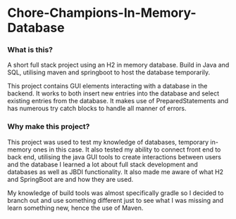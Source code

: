 ﻿# Chore-Champions-In-Memory-Database
### What is this?
A short full stack project using an H2 in memory database. Build in Java and SQL, utilising maven and springboot to host the database temporarily.

This project contains GUI elements interacting with a database in the backend. It works to both insert new entries into the database and select existing entries from the database. It makes use of PreparedStatements and has numerous try catch blocks to handle all manner of errors.

 ### Why make this project?
This project was used to test my knowledge of databases, temporary in-memory ones in this case. It also tested my ability to connect front end to back end, utilising the java GUI tools to create interactions between users and the database I learned a lot about full stack development and databases as well as JBDI functionality. It also made me aware of what H2 and SpringBoot are and how they are used. 

My knowledge of build tools was almost specifically gradle so I decided to branch out and use something different just to see what I was missing and learn something new, hence the use of Maven.
